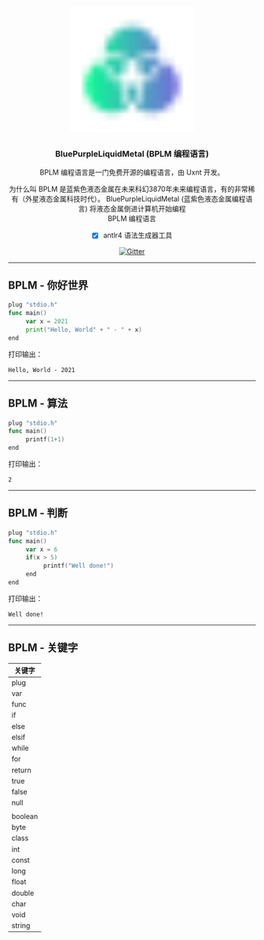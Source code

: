 <div align="center">
<a href="#">
<h1><img src="BPLM.svg" alt="Logo" width="256"></h1>
</a>

### BluePurpleLiquidMetal (BPLM 编程语言)

BPLM 编程语言是一门免费开源的编程语言，由 Uxnt 开发。 

为什么叫 BPLM 是蓝紫色液态金属在未来科幻3870年未来编程语言，有的非常稀有（外星液态金属科技时代）。
BluePurpleLiquidMetal (蓝紫色液态金属编程语言)
将液态金属倒进计算机开始编程	
BPLM 编程语言
	
- [x] antlr4 语法生成器工具
	
[![Gitter](https://badges.gitter.im/uxnt/cpp-script.svg)](https://gitter.im/uxnt/cpp-script?utm_source=badge&utm_medium=badge&utm_campaign=pr-badge)

</div>


---
## BPLM - 你好世界
```go
plug "stdio.h"
func main()
     var x = 2021
     print("Hello, World" + " - " + x)
end

```
打印输出：

```
Hello, World - 2021
```
----
## BPLM - 算法
```go
plug "stdio.h"
func main()
     printf(1+1)
end
```
打印输出：

```
2
```
---
## BPLM - 判断
```go
plug "stdio.h"
func main()
     var x = 6
     if(x > 5)
          printf("Well done!")
     end
end
```
打印输出：
```
Well done!
```
---

## BPLM - 关键字

|关键字|
|-|
|plug|
|var|
|func|
|if|
|else|
|elsif|
|while|
|for|
|return|
|true|
|false|
|null|
||
|boolean|
|byte|
|class|
|int|
|const|
|long|
|float|
|double|
|char|
|void|
|string|


